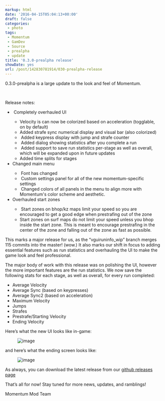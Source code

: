 ```yaml
---
markup: html
date: '2016-04-15T05:04:13+00:00'
draft: false
categories:
 - photo
tags: 
 - Momentum
 - GamDev
 - Source
 - prealpha
 - update
title: '0.3.0-prealpha release'
showDate: yes
url: /post/142830781914/030-prealpha-release
---
```


<p>0.3.0-prealpha is a large update to the look and feel of Momentum. </p><p><br></p><p>Release notes:</p><ul><li>&nbsp;Completely overhauled UI</li><ul><li>Velocity is can now be colorized based on acceleration (togglable, on by default)</li><li>Added strafe sync numerical display and visual bar (also colorized)</li><li>&nbsp;Added keypress display with jump and strafe counter</li><li>&nbsp;Added dialog showing statistics after you complete a run</li><li>&nbsp;Added support to save run statistics per-stage as well as overall, which will be expanded upon in future updates</li><li>Added time splits for stages</li></ul><li>Changed main menu</li><ul><li>&nbsp;Font has changed</li><li>&nbsp;Custom settings panel for all of the new momentum-specific settings</li><li>&nbsp;Changed colors of all panels in the menu to align more with Momentum's color scheme and aesthetic.</li></ul><li>Overhauled start zones</li><ul><li>&nbsp;Start zones on bhop/kz maps limit your speed so you are encouraged to get a good edge when prestrafing out of the zone</li><li>Start zones on surf maps do not limit your speed unless you bhop inside the start zone. This is meant to encourage prestrafing in the center of the zone and falling out of the zone as fast as possible.</li></ul></ul><p>This marks a major release for us, as the “vguiruninfo_wip” branch merges 115 commits into the master! (wow.) It also marks our shift in focus to adding essential features such as run statistics and overhauling the UI to make the game look and feel professional.&nbsp;</p><p>The major body of work with this release was on polishing the UI, however the more important features are the run statistics. We now save the following stats for each stage, as well as overall, for every run completed:</p><ul><li>Average Velocity</li><li>Average Sync (based on keypresses)</li><li>Average Sync2 (based on acceleration)</li><li>Maximum Velocity</li><li>Jumps</li><li>Strafes</li><li>Prestrafe/Starting Velocity</li><li>Ending Velocity</li></ul><p>Here’s what the new UI looks like in-game:</p><figure data-orig-width="1600" data-orig-height="900" class="tmblr-full"><img src="https://41.media.tumblr.com/474d0f4473fdc4ac8ba1603337bea769/tumblr_inline_o5nsoeeWhH1qiwjjq_540.jpg" alt="image" data-orig-width="1600" data-orig-height="900"></figure><p>and here’s what the ending screen looks like:</p><figure data-orig-width="1600" data-orig-height="900" class="tmblr-full"><img src="https://40.media.tumblr.com/78e807e95cbc5c341ab89927d3f45b8a/tumblr_inline_o5nsozZzmL1qiwjjq_540.jpg" alt="image" data-orig-width="1600" data-orig-height="900"></figure><p>As always, you can download the latest release from our <a href="https://github.com/momentum-mod/game/releases/tag/0.3.0-prealpha">github releases page</a></p><p>That’s all for now! Stay tuned for more news, updates, and ramblings!</p><p>Momentum Mod Team</p>